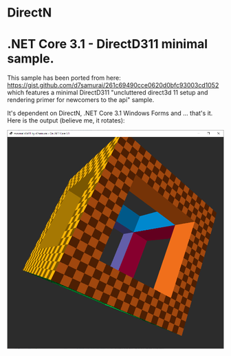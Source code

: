 # DirectN
 # .NET Core 3.1 - DirectD311 minimal sample.
 This sample has been ported from here: https://gist.github.com/d7samurai/261c69490cce0620d0bfc93003cd1052 which features a minimal DirectD311 "uncluttered direct3d 11 setup and rendering primer for newcomers to the api" sample.
 
 It's dependent on DirectN, .NET Core 3.1 Windows Forms and ... that's it. Here is the output (believe me, it rotates):

  ![Sample](../../Assets/minimald3d11.png?raw=true)

